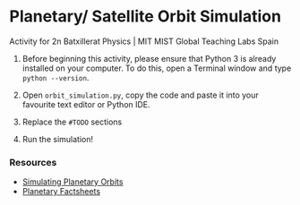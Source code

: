 # Planetary/ Satellite Orbit Simulation
Activity for 2n Batxillerat Physics | MIT MIST Global Teaching Labs Spain

1. Before beginning this activity, please ensure that Python 3 is already installed on your computer. To do this, open a Terminal window and type `python --version`. 

2. Open `orbit_simulation.py`, copy the code and paste it into your favourite text editor or Python IDE.

3. Replace the `#TODO` sections 

4. Run the simulation!

### Resources
- [Simulating Planetary Orbits](https://fiftyexamples.readthedocs.io/en/latest/gravity.html 
)
- [Planetary Factsheets](https://nssdc.gsfc.nasa.gov/planetary/factsheet/)